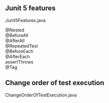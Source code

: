 ## Junit 5 features

Junit5Features.java

@Nested \
@BeforeAll \
@AfterAll \
@RepeatedTest \
@BeforeEach \
@AfterEach \
assertThrows \
@Tag 


## Change order of test execution
ChangeOrderOfTestExecution.java
